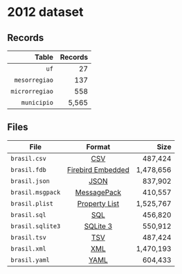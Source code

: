 # 2012 dataset

## Records

|          Table | Records |
| --------------:| -------:|
|           `uf` |      27 |
|  `mesorregiao` |     137 |
| `microrregiao` |     558 |
|    `municipio` |   5,565 |

## Files

| File             | Format                                                                                 |      Size |
| ---------------- |:--------------------------------------------------------------------------------------:| ---------:|
| `brasil.csv`     | [CSV](https://en.wikipedia.org/wiki/Comma-separated_values)                            |   487,424 |
| `brasil.fdb`     | [Firebird Embedded](https://en.wikipedia.org/wiki/Embedded_database#Firebird_Embedded) | 1,478,656 |
| `brasil.json`    | [JSON](https://en.wikipedia.org/wiki/JSON)                                             |   837,902 |
| `brasil.msgpack` | [MessagePack](https://en.wikipedia.org/wiki/MessagePack)                               |   410,557 |
| `brasil.plist`   | [Property List](https://en.wikipedia.org/wiki/Property_list)                           | 1,525,767 |
| `brasil.sql`     | [SQL](https://en.wikipedia.org/wiki/SQL)                                               |   456,820 |
| `brasil.sqlite3` | [SQLite 3](https://en.wikipedia.org/wiki/SQLite)                                       |   550,912 |
| `brasil.tsv`     | [TSV](https://en.wikipedia.org/wiki/Tab-separated_values)                              |   487,424 |
| `brasil.xml`     | [XML](https://en.wikipedia.org/wiki/XML)                                               | 1,470,193 |
| `brasil.yaml`    | [YAML](https://en.wikipedia.org/wiki/YAML)                                             |   604,433 |
